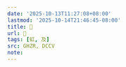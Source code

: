 ```yaml
---
date: '2025-10-13T11:27:08+08:00'
lastmod: '2025-10-14T21:46:45-08:00'
title: 󰕱
url: 󰕱
tags: [虹, 及]
src: GHZR, DCCV
note:
---
```

